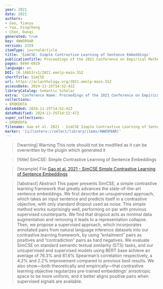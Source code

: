 ```yaml
---
year: 2021
date: 2021
authors:
- Gao, Tianyu
- Yao, Xingcheng
- Chen, Danqi
generated: true
key: 4WW5R9AR
version: 2259
itemType: journalArticle
title: 'SimCSE: Simple Contrastive Learning of Sentence Embeddings'
publicationTitle: Proceedings of the 2021 Conference on Empirical Methods in Natural Language Processing
pages: 6894-6910
language: en
DOI: 10.18653/v1/2021.emnlp-main.552
shortTitle: SimCSE
url: https://aclanthology.org/2021.emnlp-main.552
accessDate: 2024-11-25T14:52:42Z
libraryCatalog: Semantic Scholar
extra: 'Conference Name: Proceedings of the 2021 Conference on Empirical Methods in Natural Language Processing Place: Online and Punta Cana, Dominican Republic Publisher: Association for Computational Linguistics'
collections:
- ERQKEKFA
dateAdded: 2024-11-25T14:52:42Z
dateModified: 2024-11-25T14:52:47Z
super_collections:
- ERQKEKFA
filename: Gao et al. 2021 - SimCSE Simple Contrastive Learning of Sentence Embeddings
marker: '[🇿](zotero://select/library/items/4WW5R9AR)'
---
```



 > 
 > \[!warning\] Warning
 > This note should not be modified as it can be overwritten by the plugin which generated it

 > 
 > \[!title\] SimCSE: Simple Contrastive Learning of Sentence Embeddings

 > 
 > \[!example\] File
 > [Gao et al. 2021 - SimCSE Simple Contrastive Learning of Sentence Embeddings](Gao%20et%20al.%202021%20-%20SimCSE%20Simple%20Contrastive%20Learning%20of%20Sentence%20Embeddings.pdf)

 > 
 > \[!abstract\] Abstract
 > This paper presents SimCSE, a simple contrastive learning framework that greatly advances the state-of-the-art sentence embeddings. We first describe an unsupervised approach, which takes an input sentence and predicts itself in a contrastive objective, with only standard dropout used as noise. This simple method works surprisingly well, performing on par with previous supervised counterparts. We find that dropout acts as minimal data augmentation and removing it leads to a representation collapse. Then, we propose a supervised approach, which incorporates annotated pairs from natural language inference datasets into our contrastive learning framework, by using “entailment” pairs as positives and “contradiction” pairs as hard negatives. We evaluate SimCSE on standard semantic textual similarity (STS) tasks, and our unsupervised and supervised models using BERT base achieve an average of 76.3% and 81.6% Spearman’s correlation respectively, a 4.2% and 2.2% improvement compared to previous best results. We also show—both theoretically and empirically—that contrastive learning objective regularizes pre-trained embeddings’ anisotropic space to be more uniform, and it better aligns positive pairs when supervised signals are available.
